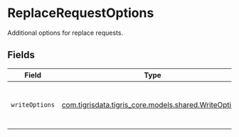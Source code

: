 # ReplaceRequestOptions

Additional options for replace requests.


## Fields

| Field                                                                                        | Type                                                                                         | Required                                                                                     | Description                                                                                  |
| -------------------------------------------------------------------------------------------- | -------------------------------------------------------------------------------------------- | -------------------------------------------------------------------------------------------- | -------------------------------------------------------------------------------------------- |
| `writeOptions`                                                                               | [com.tigrisdata.tigris_core.models.shared.WriteOptions](../../models/shared/WriteOptions.md) | :heavy_minus_sign:                                                                           | Additional options to modify write requests.                                                 |